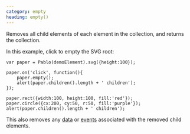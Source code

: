 ```yaml
--- 
category: empty
heading: empty()
---
```


Removes all child elements of each element in the collection, and returns the collection.

In this example, click to empty the SVG root:

    var paper = Pablo(demoElement).svg({height:100});

    paper.on('click', function(){
        paper.empty();
        alert(paper.children().length + ' children');
    });

    paper.rect({width:100, height:100, fill:'red'});
    paper.circle({cx:200, cy:50, r:50, fill:'purple'});
    alert(paper.children().length + ' children');

This also removes any [data][data] or [events][events] associated with the removed child elements.

[data]: /api/#data
[events]: /api/#events
